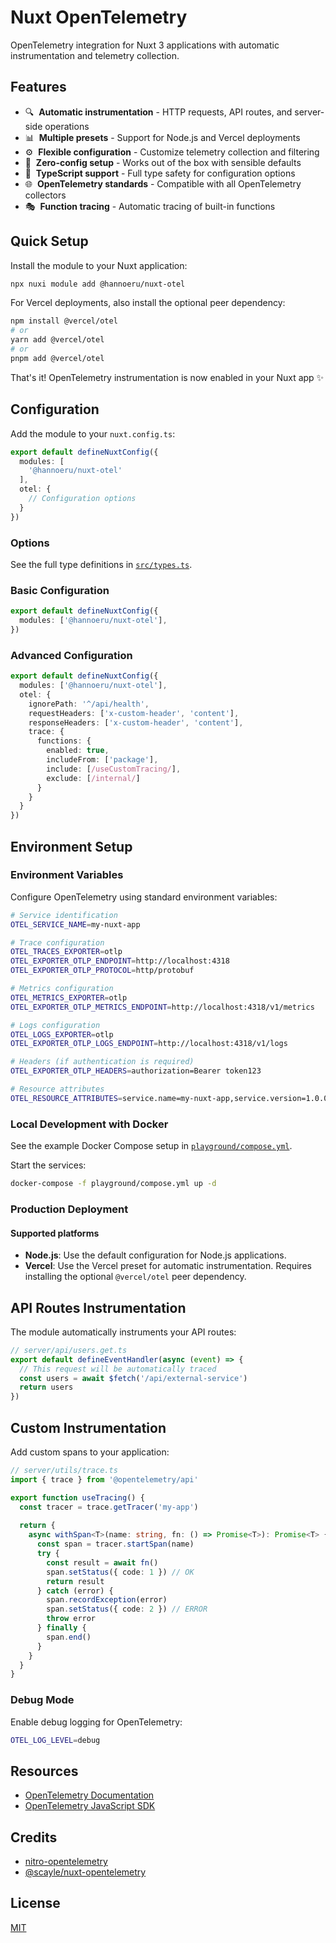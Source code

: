 # Nuxt OpenTelemetry

<!-- [![npm version][npm-version-src]][npm-version-href]
[![npm downloads][npm-downloads-src]][npm-downloads-href] -->

OpenTelemetry integration for Nuxt 3 applications with automatic instrumentation and telemetry collection.

## Features

- 🔍 &nbsp;**Automatic instrumentation** - HTTP requests, API routes, and server-side operations
- 📊 &nbsp;**Multiple presets** - Support for Node.js and Vercel deployments
- ⚙️ &nbsp;**Flexible configuration** - Customize telemetry collection and filtering
- 🎯 &nbsp;**Zero-config setup** - Works out of the box with sensible defaults
- 🔧 &nbsp;**TypeScript support** - Full type safety for configuration options
- 🌐 &nbsp;**OpenTelemetry standards** - Compatible with all OpenTelemetry collectors
- 🎭 &nbsp;**Function tracing** - Automatic tracing of built-in functions

## Quick Setup

Install the module to your Nuxt application:

```bash
npx nuxi module add @hannoeru/nuxt-otel
```

For Vercel deployments, also install the optional peer dependency:

```bash
npm install @vercel/otel
# or
yarn add @vercel/otel
# or
pnpm add @vercel/otel
```

That's it! OpenTelemetry instrumentation is now enabled in your Nuxt app ✨

## Configuration

Add the module to your `nuxt.config.ts`:

```ts
export default defineNuxtConfig({
  modules: [
    '@hannoeru/nuxt-otel'
  ],
  otel: {
    // Configuration options
  }
})
```

### Options

See the full type definitions in [`src/types.ts`](./src/types.ts).

### Basic Configuration

```ts
export default defineNuxtConfig({
  modules: ['@hannoeru/nuxt-otel'],
})
```

### Advanced Configuration

```ts
export default defineNuxtConfig({
  modules: ['@hannoeru/nuxt-otel'],
  otel: {
    ignorePath: '^/api/health',
    requestHeaders: ['x-custom-header', 'content'],
    responseHeaders: ['x-custom-header', 'content'],
    trace: {
      functions: {
        enabled: true,
        includeFrom: ['package'],
        include: [/useCustomTracing/],
        exclude: [/internal/]
      }
    }
  }
})
```

## Environment Setup

### Environment Variables

Configure OpenTelemetry using standard environment variables:

```bash
# Service identification
OTEL_SERVICE_NAME=my-nuxt-app

# Trace configuration
OTEL_TRACES_EXPORTER=otlp
OTEL_EXPORTER_OTLP_ENDPOINT=http://localhost:4318
OTEL_EXPORTER_OTLP_PROTOCOL=http/protobuf

# Metrics configuration
OTEL_METRICS_EXPORTER=otlp
OTEL_EXPORTER_OTLP_METRICS_ENDPOINT=http://localhost:4318/v1/metrics

# Logs configuration
OTEL_LOGS_EXPORTER=otlp
OTEL_EXPORTER_OTLP_LOGS_ENDPOINT=http://localhost:4318/v1/logs

# Headers (if authentication is required)
OTEL_EXPORTER_OTLP_HEADERS=authorization=Bearer token123

# Resource attributes
OTEL_RESOURCE_ATTRIBUTES=service.name=my-nuxt-app,service.version=1.0.0,deployment.environment=production
```

### Local Development with Docker

See the example Docker Compose setup in [`playground/compose.yml`](./playground/compose.yml).

Start the services:

```bash
docker-compose -f playground/compose.yml up -d
```

### Production Deployment

#### Supported platforms

- **Node.js**: Use the default configuration for Node.js applications.
- **Vercel**: Use the Vercel preset for automatic instrumentation. Requires installing the optional `@vercel/otel` peer dependency.

## API Routes Instrumentation

The module automatically instruments your API routes:

```ts
// server/api/users.get.ts
export default defineEventHandler(async (event) => {
  // This request will be automatically traced
  const users = await $fetch('/api/external-service')
  return users
})
```

## Custom Instrumentation

Add custom spans to your application:

```ts
// server/utils/trace.ts
import { trace } from '@opentelemetry/api'

export function useTracing() {
  const tracer = trace.getTracer('my-app')
  
  return {
    async withSpan<T>(name: string, fn: () => Promise<T>): Promise<T> {
      const span = tracer.startSpan(name)
      try {
        const result = await fn()
        span.setStatus({ code: 1 }) // OK
        return result
      } catch (error) {
        span.recordException(error)
        span.setStatus({ code: 2 }) // ERROR
        throw error
      } finally {
        span.end()
      }
    }
  }
}
```

### Debug Mode

Enable debug logging for OpenTelemetry:

```bash
OTEL_LOG_LEVEL=debug
```

## Resources

- [OpenTelemetry Documentation](https://opentelemetry.io/docs/)
- [OpenTelemetry JavaScript SDK](https://github.com/open-telemetry/opentelemetry-js)

## Credits

- [nitro-opentelemetry](https://github.com/huang-julien/nitro-opentelemetry)
- [@scayle/nuxt-opentelemetry](https://www.npmjs.com/package/@scayle/nuxt-opentelemetry)

## License

[MIT](./LICENSE)
